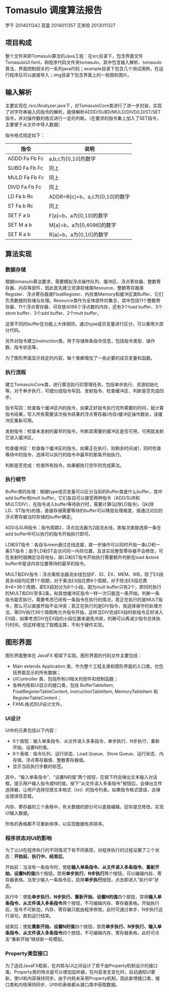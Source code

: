 # Tomasulo 调度算法报告 #
罗干 2014011342
高童 2014011357
王笑晗 2013011327

## 项目构成 ##
整个文件夹即Tomasulo算法的Java工程：在src目录下，包含界面文件TomasuloUI.fxml，和程序代码文件夹tomasulo，其中包含输入解析、tomasulo算法、界面控制相关的一系列java代码；example目录下包含几个测试用例，在运行程序后可以直接导入；img目录下包含界面上的一些图标图片。

## 输入解析 ##

主要实现在./src/Analyzer.java下，对TomasuloCore类进行了进一步封装，实现了对字符串输入的指令的解析。能够解析ADDD/SUBD/MULD/DIVD/LD/ST/SET指令，并对操作数的格式进行一定的判断。（在要求的指令集上加入了SET指令，主要便于从文件中导入数据）

指令格式规定如下：

| 指令            | 说明                        |
| ------------- | ------------------------- |
| ADDD Fa Fb Fc | a,b,c为[0,10]的数字           |
| SUBD Fa Fb Fc | 同上                        |
| MULD Fa Fb Fc | 同上                        |
| DIVD Fa Fb Fc | 同上                        |
| LD Fa b Rc    | ADDR=R[c]+b，a,c为[0,10]的数字 |
| ST Fa b Rc    | 同上                        |
| SET F a b     | F[a]=b，a为[0,10]的数字        |
| SET M a b     | M[a]=b，a为[0,4096]的数字      |
| SET R a b     | R[a]=b，a为[0,10]的数字        |

## 算法实现 ##

### 数据存储 ###

根据tomasulo算法要求，需要模拟浮点操作队列、缓冲区、浮点寄存器、整数寄存器、内存等部件，因此首先建立资源存储类Resource、整数寄存器类Register、浮点寄存器类FloatRegister、内存类Memory和缓冲区类Buffer，它们负责数据的存储与处理。Resource类作为全体部件的集合，其中包括11个整数寄存器、11个浮点寄存器、可存放4096个浮点数的内存，还有3个load buffer、3个store buffer、3个add buffer、2个mult buffer。

这里不同的buffer在功能上大体相同，通过type成员变量进行区分，可以重用大部分代码。

另外对指令建立Instruction类，用于存储单条指令信息，包括指令类型、操作数、指令状态等。

为了图形界面显示规定的内容，每个类都增加了一些必要的成员变量和函数。

### 执行流程 ###

建立TomasuloCore类，进行算法执行的管理任务，包括单步执行、资源初始化等，对于单步执行，可细分成指令写回、发射指令、检查缓冲区、判断是否完成四步。

指令写回：检查每个缓冲区内的指令，如果正好指令执行完所需要的时间，就计算指令结果，写入所有需要该次指令结果的浮点寄存器/内存/缓冲区操作数处，该缓冲区重新可用。

发射指令：检查未发射的最早的指令，判断其需要的缓冲区是否可用，可用就发射它进入缓冲区。

检查缓冲区：检查每个缓冲区的指令，如果正在执行，则剩余时间减1，同时检查等待中的指令，选择可以执行的指令中最早的那条开始执行。

判断是否完成：检查所有指令，如果都执行完毕则完成算法。

### 执行细节 ###

Buffer类的处理：根据type成员变量可以区分当前的Buffer类是什么buffer，其中add buffer和mult buffer，它们各自可以接受两种指令（ADD/SUB和MULT/DIV），在指令进入buffer等待执行时，需要计算Qj(除LD指令)、Qk(除LD、ST指令)的值，直接存储需要等待的buffer可以降低处理难度，值通过对应的浮点寄存器当时存储的buffer确定。

ADD与SUB指令：指令周期2，浮点加法器为2段流水线，故每次直接选择一条在add buffer中可以执行的指令开始执行即可。

LD和ST指令：各自与mem通过总线连接，故一步操作可以同时开始一条LD和一条ST指令；由于LD和ST会访问同一内存位置，且该实验整型寄存器不会修改，可在发射时就确定访存地址，故LD和ST指令开始执行需要额外判断在load &store buffer中是该内存位置等待的最早的指令。

MULT和DIV指令：浮点乘除法器流水线包括IF、ID、EX、MEM、WB，除了EX段其余4段均花费1个周期，对于乘法EX段花费6个周期，对于除法EX段花费6*6=36个周期，即EX段划分为6个小段。因为mult buffer只有2个，即同时执行的MULT和DIV至多2条，和其他缓冲区指令一样一次只能选一条开始。判断一条指令能否执行，需要考虑已经有一条指令在执行的情况，若正在执行的是MULT指令，那么可以直接开始不会冲突；若正在执行的是DIV指令，我选择保守的处理方法，等DIV执行36个周期再允许指令开始，这样当DIV完成EX段时新指令正好进入EX段，如果考虑DIV在EX段的小段位置来避免冲突，的确可以再减少指令总体执行时间，但这样增加了取模运算，不利于硬件实现。

## 图形界面 ##

图形界面整体在 JavaFX 框架下实现。图形界面的代码文件主要包括：

- Main extends Application 类，作为整个工程主类和图形界面的入口类，也包括界面显示的所有数据；
- UIController 类，包括所有UI相关的控件和控制函数；
- 各种内核和UI显示的接口类，包括 BufferTableItem, FloatRegisterTableContent, InstructionTableItem, MemoryTableItem 和 RegisterTableContent；
- FXML格式的UI设计文件。

### UI设计 ###

UI中的元素包括以下内容：

- 6个按钮：输入单条指令、从文件读入多条指令、单步执行、N步执行、重新开始、设置N的值。
- 8个表格：指令队列、运行状态、Load Queue、Store Queue、运行状态、内存值、浮点寄存器值、整数寄存器值。
- 显示当前执行步数的标签。

其中，“输入单条指令”、“设置N的值”两个按钮，在按下时会弹出文本输入对话框，提示用户输入指令或N的值。按下“从文件读入多条指令”按钮后，会弹出文件选择器，让用户选择仅限文本格式（txt）的指令列表。如果指令格式错误，会弹出错误信息框。

内存、寄存器的三个表格中，有关数据的部分可以直接编辑，回车提交修改，实现UI输入数据。

所有的表格都不可重新排序，以实现数据有序排序。

### 程序状态对UI的影响 ###

为了让UI在程序执行的不同情况下有不同表现，对程序执行的过程设置了三个状态：**开始前、执行中、结束后**。

开始前：当没有一条指令时，使能**输入单条指令、从文件读入多条指令、重新开始、设置N的值**四个按钮，禁用**单步执行、N步执行**两个按钮，可以编辑内存、寄存器表格。当至少输入一条指令后，启用**单步执行**按钮，点击即进入“执行中”状态。

执行中：使能**单步执行、N步执行、重新开始、设置N的值**四个按钮，禁用**输入单条指令、从文件读入多条指令**两个按钮，不可编辑内存、寄存器表格。开始执行后，指令不可新加，内存、寄存器只能由程序修改。此时可通过单步、N步执行运行语句，直到运行结束。

结束后：使能**重新开始、设置N的值**四个按钮，禁用**单步执行、N步执行、输入单条指令、从文件读入多条指令**四个按钮，不可编辑内存、寄存器表格。此时可点击“重新开始”继续新一轮模拟。

### Property类型接口 ###

为了适应JavaFX框架，在内核与UI之间设计了若干由Property机制设计的接口类。Property类的特点是可以增加监听器，在内容发生变化时，自动通知UI更新，使UI和内容保持同步。由于内核未采用Property机制，因此新增接口类，接口类和内核保持同步，UI中的表格都从接口类中获取数据。